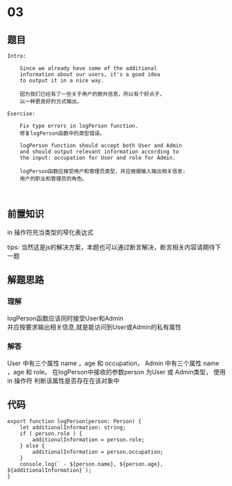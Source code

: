 # 03

## 题目

```
Intro:

    Since we already have some of the additional
    information about our users, it's a good idea
    to output it in a nice way.

    因为我们已经有了一些关于用户的额外信息，所以有个好点子，
    以一种更良好的方式输出。    

Exercise:

    Fix type errors in logPerson function.
    修复logPerson函数中的类型错误。

    logPerson function should accept both User and Admin
    and should output relevant information according to
    the input: occupation for User and role for Admin.

    logPerson函数应接受用户和管理员类型，并应根据输入输出相关信息:
    用户的职业和管理员的角色。
      
 
```

## 前置知识

in 操作符充当类型的窄化表达式

tips: 当然这是js的解决方案，本题也可以通过断言解决，断言相关内容请期待下一题

## 解题思路

### 理解

logPerson函数应该同时接受User和Admin  
并应按要求输出相关信息,就是能访问到User或Admin的私有属性  

### 解答

User 中有三个属性 name ，age 和 occupation，
Admin 中有三个属性 name ，age 和 role。
在logPerson中接收的参数person 为User 或 Admin类型，
使用 in 操作符 判断该属性是否存在在该对象中
## 代码

```
export function logPerson(person: Person) {
    let additionalInformation: string;
    if ( person.role ) {
        additionalInformation = person.role;
    } else {
        additionalInformation = person.occupation;
    }
    console.log(` - ${person.name}, ${person.age}, ${additionalInformation}`);
}
```
